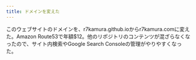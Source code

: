 ```yaml
---
title: ドメインを変えた
---
```


このウェブサイトのドメインを、r7kamura.github.ioからr7kamura.comに変えた。Amazon Route53で年額$12。他のリポジトリのコンテンツが混ざらなくなったので、サイト内検索やGoogle Search Consoleの管理がやりやすくなった。
